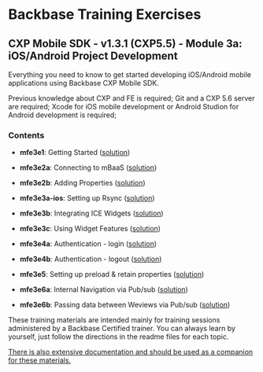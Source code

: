 Backbase Training Exercises
===========================

CXP Mobile SDK - v1.3.1 (CXP5.5) - Module 3a: iOS/Android Project Development
-----------------------------------------------------------------------------

Everything you need to know to get started developing iOS/Android mobile
applications using Backbase CXP Mobile SDK.

Previous knowledge about CXP and FE is required; Git and a CXP 5.6 server are
required; Xcode for iOS mobile development or Android Studion for Android
development is required;

### Contents

-   **mfe3e1**: Getting Started
    ([solution](<CXPMobileSDK/mfe3e1-getting-started>))

-   **mfe3e2a**: Connecting to mBaaS
    ([solution](<CXPMobileSDK/mfe3e2a-connecting-to-mbaas>))

-   **mfe3e2b**: Adding Properties
    ([solution](<CXPMobileSDK/mfe3e2b-adding-properties>))

-   **mfe3e3a-ios**: Setting up Rsync
    ([solution](<CXPMobileSDK/mfe3e3a-ios-setting-up-rsync>))

-   **mfe3e3b**: Integrating ICE Widgets
    ([solution](<CXPMobileSDK/mfe3e3b-integrating-ice-widgets>))

-   **mfe3e3c**: Using Widget Features
    ([solution](<CXPMobileSDK/mfe3e3c-using-widget-features>))

-   **mfe3e4a**: Authentication - login
    ([solution](<CXPMobileSDK/mfe3e4a-login>))

-   **mfe3e4b**: Authentication - logout
    ([solution](<CXPMobileSDK/mfe3e4b-logout>))

-   **mfe3e5**: Setting up preload & retain properties
    ([solution](<CXPMobileSDK/mfe3e5-preload-retain>))

-   **mfe3e6a**: Internal Navigation via Pub/sub
    ([solution](<CXPMobileSDK/mfe3e6a-internal-navigation>))

-   **mfe3e6b**: Passing data between Weviews via Pub/sub
    ([solution](<CXPMobileSDK/mfe3e6b-passing-data-between-views>))

These training materials are intended mainly for training sessions administered
by a Backbase Certified trainer. You can always learn by yourself, just follow
the directions in the readme files for each topic.

[There is also extensive documentation and should be used as a companion for
these
materials.](<https://my.backbase.com/resources/documentation/mobile-sdk/1.3/about_mobile.html>)
